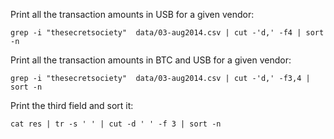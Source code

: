 

Print all the transaction amounts in USB for a given vendor:

    grep -i "thesecretsociety"  data/03-aug2014.csv | cut -'d,' -f4 | sort -n

Print all the transaction amounts in BTC and USB for a given vendor:

    grep -i "thesecretsociety"  data/03-aug2014.csv | cut -'d,' -f3,4 | sort -n

Print the third field and sort it:

    cat res | tr -s ' ' | cut -d ' ' -f 3 | sort -n

